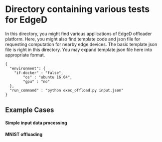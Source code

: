 Directory containing various tests for EdgeD
============================================

In this directory, you might find various applications of EdgeD offloader platform. Here, you might also find template code and json file for requesting computation for nearby edge devices. The basic template json file is right in this directory. You may expand template.json file here into appropriate format.
```
{
  "environment": {
    "if-docker" : "false",
        "os" : "ubuntu 16.04",
        "gpu" : "no"
  },
  "run_command" : "python exec_offload.py input.json"
}
```

## Example Cases
#### Simple input data processing


#### MNIST offloading
